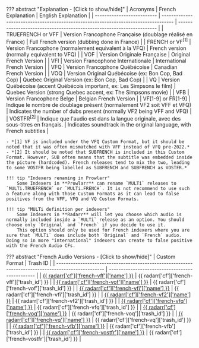 ??? abstract "Explanation - [Click to show/hide]"
    | Acronyms                   | French Explanation                                                                  | English Explanation                                                   |
    | -------------------------- | ----------------------------------------------------------------------------------- | --------------------------------------------------------------------- |
    | TRUEFRENCH or VFF          | Version Francophone Française (doublage réalisé en France)                          | Full French version (dubbing done in France)                          |
    | FRENCH or VF<sup>[1]</sup> | Version Francophone (normalement equivalent à la VFQ)                               | French version (normally equivalent to VFQ)                           |
    | VOF                        | Version Originale Française                                                         | Original French Version                                               |
    | VFI                        | Version Francophone Internationale                                                  | International French Version                                          |
    | VFQ                        | Version Francophone Québécoise                                                      | Canadian French Version                                               |
    | VOQ                        | Version Original Québécoise (ex: Bon Cop, Bad Cop)                                  | Quebec Original Version (ex: Bon Cop, Bad Cop)                        |
    | VQ                         | Version Québécoise (accent Québécois important, ex: Les Simpsons le film)           | Quebec Version (strong Quebec accent, ex: The Simpsons movie)         |
    | VFB                        | Version Francophone Belge                                                           | Belgian French Version                                                |
    | VF[1-9] or FR[1-9]         | Indique le nombre de doublage présent (normalement VF2 soit VFF et VFQ)             | Indicates the number of dubs present (normally VF2 being VFF and VFQ) |
    | VOSTFR<sup>[2]</sup>       | Indique que l'audio est dans la langue originale, avec des sous-titres en français. | Indicates soundtrack in the original language, with French subtitles  |

    - *[1] VF is included under the VFQ Custom Format, but it should be noted that it was often mismatched with VFF instead of VFQ pre-2022.*
    - *[2] It should be noted that SUBFRENCH is included in this Custom Format. However, SUB often means that the subtitle was embedded inside the picture (hardcoded). French releases tend to mix the two, leading to some VOSTFR being labelled as SUBFRENCH and SUBFRENCH as VOSTFR.*

    !!! tip "Indexers renaming in Prowlarr"
        Some Indexers in **Prowlarr** can rename `MULTi` releases to `MULTi.TRUEFRENCH` or `MULTi.FRENCH`. It is not recommend to use such a feature along with those Custom Formats as it can lead to false positives from the VFF, VFQ and VQ Custom Formats.

    !!! tip "MULTi definition per indexers"
        Some Indexers in **Radarr** will let you choose which audio is normally included inside a `MULTi` release as an option. You should choose only `Original` and `French` if you decide to use it.
        This option should only be used for French indexers where you are sure that `MULTi` does include both `Original` and `French` audio. Doing so in more "international" indexers can create to false positive with the French Audio CFs.

??? abstract "French Audio Versions - [Click to show/hide]"
    | Custom Format                                                                                      | Trash ID                                        |
    | -------------------------------------------------------------------------------------------------- | ----------------------------------------------- |
    | [{{ radarr['cf']['french-vff']['name'] }}](/Radarr/Radarr-collection-of-custom-formats/#vff)       | {{ radarr['cf']['french-vff']['trash_id'] }}    |
    | [{{ radarr['cf']['french-vof']['name'] }}](/Radarr/Radarr-collection-of-custom-formats/#vof)       | {{ radarr['cf']['french-vof']['trash_id'] }}    |
    | [{{ radarr['cf']['french-vfi']['name'] }}](/Radarr/Radarr-collection-of-custom-formats/#vfi)       | {{ radarr['cf']['french-vfi']['trash_id'] }}    |
    | [{{ radarr['cf']['french-vf2']['name'] }}](/Radarr/Radarr-collection-of-custom-formats/#vf2)       | {{ radarr['cf']['french-vf2']['trash_id'] }}    |
    | [{{ radarr['cf']['french-vfq']['name'] }}](/Radarr/Radarr-collection-of-custom-formats/#vfq)       | {{ radarr['cf']['french-vfq']['trash_id'] }}    |
    | [{{ radarr['cf']['french-voq']['name'] }}](/Radarr/Radarr-collection-of-custom-formats/#voq)       | {{ radarr['cf']['french-voq']['trash_id'] }}    |
    | [{{ radarr['cf']['french-vq']['name'] }}](/Radarr/Radarr-collection-of-custom-formats/#vq)         | {{ radarr['cf']['french-vq']['trash_id'] }}     |
    | [{{ radarr['cf']['french-vfb']['name'] }}](/Radarr/Radarr-collection-of-custom-formats/#vfb)       | {{ radarr['cf']['french-vfb']['trash_id'] }}    |
    | [{{ radarr['cf']['french-vostfr']['name'] }}](/Radarr/Radarr-collection-of-custom-formats/#vostfr) | {{ radarr['cf']['french-vostfr']['trash_id'] }} |
